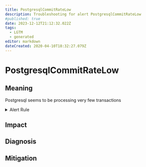 ```yaml
---
title: PostgresqlCommitRateLow
description: Troubleshooting for alert PostgresqlCommitRateLow
#published: true
date: 2023-12-12T21:12:32.022Z
tags: 
  - LGTM
  - generated
editor: markdown
dateCreated: 2020-04-10T18:32:27.079Z
---
```


# PostgresqlCommitRateLow

## Meaning
[//]: # "Short paragraph that explains what the alert means"
Postgresql seems to be processing very few transactions

<details>
  <summary>Alert Rule</summary>

{{% rule "postgresql/postgres-exporter.yml" "PostgresqlCommitRateLow" %}}

<!-- Rule when generated

```yaml
alert: PostgresqlCommitRateLow
expr: rate(pg_stat_database_xact_commit[1m]) < 10
for: 2m
labels:
    severity: critical
annotations:
    summary: Postgresql commit rate low (instance {{ $labels.instance }})
    description: |-
        Postgresql seems to be processing very few transactions
          VALUE = {{ $value }}
          LABELS = {{ $labels }}
    runbook: https://github.com/srerun/prometheus-alerts/blob/main/content/runbooks/postgres-exporter/PostgresqlCommitRateLow.md

```

-->

</details>


## Impact
[//]: # "What could / will happen if the alert is not addressed"



## Diagnosis
[//]: # "Steps to take to identify the cause of the problem"



## Mitigation
[//]: # "The steps necessary to resolve the alert"
